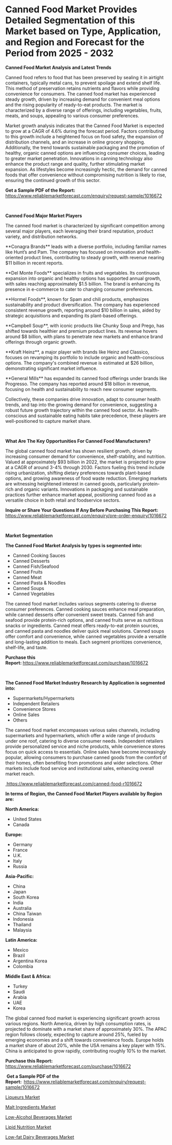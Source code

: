 <p><h1>Canned Food Market Provides Detailed Segmentation of this Market based on Type, Application, and Region and Forecast for the Period from 2025 - 2032</h1></p><p><strong>Canned Food Market Analysis and Latest Trends</strong></p>
<p><p>Canned food refers to food that has been preserved by sealing it in airtight containers, typically metal cans, to prevent spoilage and extend shelf life. This method of preservation retains nutrients and flavors while providing convenience for consumers. The canned food market has experienced steady growth, driven by increasing demand for convenient meal options and the rising popularity of ready-to-eat products. The market is characterized by a diverse range of offerings, including vegetables, fruits, meats, and soups, appealing to various consumer preferences.</p><p>Market growth analysis indicates that the Canned Food Market is expected to grow at a CAGR of 4.6% during the forecast period. Factors contributing to this growth include a heightened focus on food safety, the expansion of distribution channels, and an increase in online grocery shopping. Additionally, the trend towards sustainable packaging and the promotion of healthy, organic canned options are influencing consumer choices, leading to greater market penetration. Innovations in canning technology also enhance the product range and quality, further stimulating market expansion. As lifestyles become increasingly hectic, the demand for canned foods that offer convenience without compromising nutrition is likely to rise, ensuring the continued growth of this sector.</p></p>
<p><strong>Get a Sample PDF of the Report:&nbsp;</strong> <a href="https://www.reliablemarketforecast.com/enquiry/request-sample/1016672?utm_campaign=1875&utm_medium=2&utm_source=Github&utm_content=ia&utm_term=07042025&utm_id=canned-food">https://www.reliablemarketforecast.com/enquiry/request-sample/1016672</a></p>
<p>&nbsp;</p>
<p><strong>Canned Food Major Market Players</strong></p>
<p><p>The canned food market is characterized by significant competition among several major players, each leveraging their brand reputation, product variety, and distribution networks.</p><p>**Conagra Brands** leads with a diverse portfolio, including familiar names like Hunt’s and Pam. The company has focused on innovation and health-oriented product lines, contributing to steady growth, with revenue nearing $11 billion in recent reports.</p><p>**Del Monte Foods** specializes in fruits and vegetables. Its continuous expansion into organic and healthy options has supported annual growth, with sales reaching approximately $1.5 billion. The brand is enhancing its presence in e-commerce to cater to changing consumer preferences.</p><p>**Hormel Foods**, known for Spam and chili products, emphasizes sustainability and product diversification. The company has experienced consistent revenue growth, reporting around $10 billion in sales, aided by strategic acquisitions and expanding its plant-based offerings.</p><p>**Campbell Soup**, with iconic products like Chunky Soup and Prego, has shifted towards healthier and premium product lines. Its revenue hovers around $8 billion, with plans to penetrate new markets and enhance brand offerings through organic growth.</p><p>**Kraft Heinz**, a major player with brands like Heinz and Classico, focuses on revamping its portfolio to include organic and health-conscious options. The company's combined revenue is estimated at $26 billion, demonstrating significant market influence.</p><p>**General Mills** has expanded its canned food offerings under brands like Progresso. The company has reported around $18 billion in revenue, focusing on health and sustainability to reach new consumer segments.</p><p>Collectively, these companies drive innovation, adapt to consumer health trends, and tap into the growing demand for convenience, suggesting a robust future growth trajectory within the canned food sector. As health-conscious and sustainable eating habits take precedence, these players are well-positioned to capture market share.</p></p>
<p>&nbsp;</p>
<p><strong>What Are The Key Opportunities For Canned Food Manufacturers?</strong></p>
<p><p>The global canned food market has shown resilient growth, driven by increasing consumer demand for convenience, shelf-stability, and nutrition. Valued at approximately $93 billion in 2022, the market is projected to grow at a CAGR of around 3-4% through 2030. Factors fueling this trend include rising urbanization, shifting dietary preferences towards plant-based options, and growing awareness of food waste reduction. Emerging markets are witnessing heightened interest in canned goods, particularly protein-rich and organic variants. Innovations in packaging and sustainable practices further enhance market appeal, positioning canned food as a versatile choice in both retail and foodservice sectors.</p></p>
<p><strong>Inquire or Share Your Questions If Any Before Purchasing This Report:</strong> <a href="https://www.reliablemarketforecast.com/enquiry/pre-order-enquiry/1016672?utm_campaign=1875&utm_medium=2&utm_source=Github&utm_content=ia&utm_term=07042025&utm_id=canned-food">https://www.reliablemarketforecast.com/enquiry/pre-order-enquiry/1016672</a></p>
<p>&nbsp;</p>
<p><strong>Market Segmentation</strong></p>
<p><strong>The Canned Food Market Analysis by types is segmented into:</strong></p>
<p><ul><li>Canned Cooking Sauces</li><li>Canned Desserts</li><li>Canned Fish/Seafood</li><li>Canned Fruits</li><li>Canned Meat</li><li>Canned Pasta & Noodles</li><li>Canned Soups</li><li>Canned Vegetables</li></ul></p>
<p><p>The canned food market includes various segments catering to diverse consumer preferences. Canned cooking sauces enhance meal preparation, while canned desserts offer convenient sweet treats. Canned fish and seafood provide protein-rich options, and canned fruits serve as nutritious snacks or ingredients. Canned meat offers ready-to-eat protein sources, and canned pasta and noodles deliver quick meal solutions. Canned soups offer comfort and convenience, while canned vegetables provide a versatile and long-lasting addition to meals. Each segment prioritizes convenience, shelf-life, and taste.</p></p>
<p><strong>Purchase this Report:&nbsp;</strong><a href="https://www.reliablemarketforecast.com/purchase/1016672?utm_campaign=1875&utm_medium=2&utm_source=Github&utm_content=ia&utm_term=07042025&utm_id=canned-food">https://www.reliablemarketforecast.com/purchase/1016672</a></p>
<p>&nbsp;</p>
<p><strong>The Canned Food Market Industry Research by Application is segmented into:</strong></p>
<p><ul><li>Supermarkets/Hypermarkets</li><li>Independent Retailers</li><li>Convenience Stores</li><li>Online Sales</li><li>Others</li></ul></p>
<p><p>The canned food market encompasses various sales channels, including supermarkets and hypermarkets, which offer a wide range of products under one roof, catering to diverse consumer needs. Independent retailers provide personalized service and niche products, while convenience stores focus on quick access to essentials. Online sales have become increasingly popular, allowing consumers to purchase canned goods from the comfort of their homes, often benefiting from promotions and wider selections. Other markets include food service and institutional sales, enhancing overall market reach.</p></p>
<p><a href="https://www.reliablemarketforecast.com/canned-food-r1016672?utm_campaign=1875&utm_medium=2&utm_source=Github&utm_content=ia&utm_term=07042025&utm_id=canned-food">&nbsp;https://www.reliablemarketforecast.com/canned-food-r1016672</a></p>
<p><strong>In terms of Region, the Canned Food Market Players available by Region are:</strong></p>
<p>
    <p> <strong> North America: </strong>
        <ul>
            <li>United States</li>
            <li>Canada</li>
        </ul>
        </p> 
    <p> <strong> Europe: </strong>
        <ul>
            <li>Germany</li>
            <li>France</li>
            <li>U.K.</li>
            <li>Italy</li>
            <li>Russia</li>
        </ul>
        </p> 
    <p> <strong> Asia-Pacific: </strong>
        <ul>
            <li>China</li>
            <li>Japan</li>
            <li>South Korea</li>
            <li>India</li>
            <li>Australia</li>
            <li>China Taiwan</li>
            <li>Indonesia</li>
            <li>Thailand</li>
            <li>Malaysia</li>
        </ul>
        </p> 
    <p> <strong> Latin America: </strong>
        <ul>
            <li>Mexico</li>
            <li>Brazil</li>
            <li>Argentina Korea</li>
            <li>Colombia</li>
        </ul>
        </p> 
    <p> <strong> Middle East & Africa: </strong>
        <ul>
            <li>Turkey</li>
            <li>Saudi</li>
            <li>Arabia</li>
            <li>UAE</li>
            <li>Korea</li>
        </ul>
    </p>
    </p>
<p><p>The global canned food market is experiencing significant growth across various regions. North America, driven by high consumption rates, is projected to dominate with a market share of approximately 30%. The APAC region follows closely, expecting to capture around 25%, fueled by emerging economies and a shift towards convenience foods. Europe holds a market share of about 20%, while the USA remains a key player with 15%. China is anticipated to grow rapidly, contributing roughly 10% to the market.</p></p>
<p><strong>Purchase this Report: </strong><a href="https://www.reliablemarketforecast.com/purchase/1016672?utm_campaign=1875&utm_medium=2&utm_source=Github&utm_content=ia&utm_term=07042025&utm_id=canned-food">https://www.reliablemarketforecast.com/purchase/1016672</a></p>
<p>&nbsp;<strong>Get a Sample PDF of the Report:&nbsp;&nbsp;</strong><a href="https://www.reliablemarketforecast.com/enquiry/request-sample/1016672?utm_campaign=1875&utm_medium=2&utm_source=Github&utm_content=ia&utm_term=07042025&utm_id=canned-food">https://www.reliablemarketforecast.com/enquiry/request-sample/1016672</a></p>
<p><strong></strong></p>
<p><p><a href="https://github.com/rentzszaszjn/Market-Research-Report-List-1/blob/main/liqueurs-market.md?utm_campaign=1875&utm_medium=2&utm_source=Github&utm_content=ia&utm_term=07042025&utm_id=canned-food">Liqueurs Market</a></p><p><a href="https://github.com/ziringebrur1/Market-Research-Report-List-1/blob/main/malt-ingredients-market.md?utm_campaign=1875&utm_medium=2&utm_source=Github&utm_content=ia&utm_term=07042025&utm_id=canned-food">Malt Ingredients Market</a></p><p><a href="https://github.com/sitarzerpa3d/Market-Research-Report-List-1/blob/main/low-alcohol-beverages-market.md?utm_campaign=1875&utm_medium=2&utm_source=Github&utm_content=ia&utm_term=07042025&utm_id=canned-food">Low-Alcohol Beverages Market</a></p><p><a href="https://github.com/yenagmah/Market-Research-Report-List-1/blob/main/lipid-nutrition-market.md?utm_campaign=1875&utm_medium=2&utm_source=Github&utm_content=ia&utm_term=07042025&utm_id=canned-food">Lipid Nutrition Market</a></p><p><a href="https://github.com/kevoncesya4j/Market-Research-Report-List-1/blob/main/low-fat-dairy-beverages-market.md?utm_campaign=1875&utm_medium=2&utm_source=Github&utm_content=ia&utm_term=07042025&utm_id=canned-food">Low-fat Dairy Beverages Market</a></p></p>